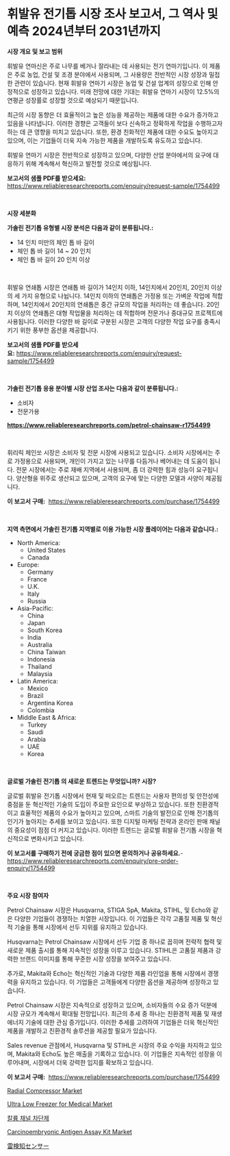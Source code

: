<p><h1>휘발유 전기톱 시장 조사 보고서, 그 역사 및 예측 2024년부터 2031년까지</h1></p><p><strong>시장 개요 및 보고 범위</strong></p>
<p><p>휘발유 연마신은 주로 나무를 베거나 잘라내는 데 사용되는 전기 연마기입니다. 이 제품은 주로 농업, 건설 및 조경 분야에서 사용되며, 그 사용량은 전반적인 시장 성장과 밀접한 관련이 있습니다. 현재 휘발유 연마기 시장은 농업 및 건설 업계의 성장으로 인해 안정적으로 성장하고 있습니다. 미래 전망에 대한 기대는 휘발유 연마기 시장이 12.5%의 연평균 성장률로 성장할 것으로 예상되기 때문입니다. </p><p>최근의 시장 동향은 더 효율적이고 높은 성능을 제공하는 제품에 대한 수요가 증가하고 있음을 나타냅니다. 이러한 경향은 고객들이 보다 신속하고 정확하게 작업을 수행하고자 하는 데 큰 영향을 미치고 있습니다. 또한, 환경 친화적인 제품에 대한 수요도 높아지고 있으며, 이는 기업들이 더욱 지속 가능한 제품을 개발하도록 유도하고 있습니다.</p><p>휘발유 연마기 시장은 전반적으로 성장하고 있으며, 다양한 산업 분야에서의 요구에 대응하기 위해 계속해서 혁신하고 발전할 것으로 예상됩니다.</p></p>
<p><strong>보고서의 샘플 PDF를 받으세요:</strong> <a href="https://www.reliableresearchreports.com/enquiry/request-sample/1754499">https://www.reliableresearchreports.com/enquiry/request-sample/1754499</a></p>
<p>&nbsp;</p>
<p><strong>시장 세분화</strong></p>
<p><strong>가솔린 전기톱 유형별 시장 분석은 다음과 같이 분류됩니다.:</strong></p>
<p><ul><li>14 인치 미만의 체인 톱 바 길이</li><li>체인 톱 바 길이 14 ~ 20 인치</li><li>체인 톱 바 길이 20 인치 이상</li></ul></p>
<p>&nbsp;</p>
<p><p>휘발유 연쇄톱 시장은 연쇄톱 바 길이가 14인치 이하, 14인치에서 20인치, 20인치 이상의 세 가지 유형으로 나뉩니다. 14인치 이하의 연쇄톱은 가정용 또는 가벼운 작업에 적합하며, 14인치에서 20인치의 연쇄톱은 중간 규모의 작업을 처리하는 데 좋습니다. 20인치 이상의 연쇄톱은 대형 작업물을 처리하는 데 적합하며 전문가나 중대규모 프로젝트에 사용됩니다. 이러한 다양한 바 길이로 구분된 시장은 고객의 다양한 작업 요구를 충족시키기 위한 풍부한 옵션을 제공합니다.</p></p>
<p><strong>보고서의 샘플 PDF를 받으세요:</strong>&nbsp;<a href="https://www.reliableresearchreports.com/enquiry/request-sample/1754499">https://www.reliableresearchreports.com/enquiry/request-sample/1754499</a></p>
<p>&nbsp;</p>
<p><strong> 가솔린 전기톱 응용 분야별 시장 산업 조사는 다음과 같이 분류됩니다.:</strong></p>
<p><ul><li>소비자</li><li>전문가용</li></ul></p>
<p><strong><a href="https://www.reliableresearchreports.com/petrol-chainsaw-r1754499">https://www.reliableresearchreports.com/petrol-chainsaw-r1754499</a></strong></p>
<p>&nbsp;</p>
<p><p>휘리릭  체인쏘  시장은 소비자 및 전문 시장에 사용되고 있습니다. 소비자 시장에서는 주로 가정용으로 사용되며, 개인이 가지고 있는 나무를 다듬거나 베어내는 데 도움이 됩니다. 전문 시장에서는 주로 재배 지역에서 사용되며, 좀 더 강력한 힘과 성능이 요구됩니다. 양산형을 위주로 생산되고 있으며, 고객의 요구에 맞는 다양한 모델과 사양이 제공됩니다.</p></p>
<p><strong>이 보고서 구매:</strong>&nbsp; <a href="https://www.reliableresearchreports.com/purchase/1754499">https://www.reliableresearchreports.com/purchase/1754499</a></p>
<p>&nbsp;</p>
<p><strong>지역 측면에서 가솔린 전기톱 지역별로 이용 가능한 시장 플레이어는 다음과 같습니다.:</strong></p>
<p><ul>
    <li>
        North America:
        <ul>
            <li>United States</li>
            <li>Canada</li>
        </ul>
    </li>
    <li>
        Europe:
        <ul>
            <li>Germany</li>
            <li>France</li>
            <li>U.K.</li>
            <li>Italy</li>
            <li>Russia</li>
        </ul>
    </li>
    <li>
        Asia-Pacific:
        <ul>
            <li>China</li>
            <li>Japan</li>
            <li>South Korea</li>
            <li>India</li>
            <li>Australia</li>
            <li>China Taiwan</li>
            <li>Indonesia</li>
            <li>Thailand</li>
            <li>Malaysia</li>
        </ul>
    </li>
    <li>
        Latin America:
        <ul>
            <li>Mexico</li>
            <li>Brazil</li>
            <li>Argentina Korea</li>
            <li>Colombia</li>
        </ul>
    </li>
    <li>
        Middle East & Africa:
        <ul>
            <li>Turkey</li>
            <li>Saudi</li>
            <li>Arabia</li>
            <li>UAE</li>
            <li>Korea</li>
        </ul>
    </li>
    </ul></p>
<p>&nbsp;</p>
<p><strong>글로벌 가솔린 전기톱 의 새로운 트렌드는 무엇입니까? 시장?</strong></p>
<p><p>글로벌 휘발유 전기톱 시장에서 현재 및 떠오르는 트렌드는 사용자 편의성 및 안전성에 중점을 둔 혁신적인 기술의 도입이 주요한 요인으로 부상하고 있습니다. 또한 친환경적이고 효율적인 제품의 수요가 높아지고 있으며, 스마트 기술의 발전으로 인해 전기톱의 인기가 높아지는 추세를 보이고 있습니다. 또한 디지털 마케팅 전략과 온라인 판매 채널의 중요성이 점점 더 커지고 있습니다. 이러한 트렌드는 글로벌 휘발유 전기톱 시장을 혁신적으로 변화시키고 있습니다.</p></p>
<p><strong>이 보고서를 구매하기 전에 궁금한 점이 있으면 문의하거나 공유하세요.</strong>- <a href="https://www.reliableresearchreports.com/enquiry/pre-order-enquiry/1754499">https://www.reliableresearchreports.com/enquiry/pre-order-enquiry/1754499</a></p>
<p>&nbsp;</p>
<p><strong>주요 시장 참여자</strong></p>
<p><p>Petrol Chainsaw 시장은 Husqvarna, STIGA SpA, Makita, STIHL, 및 Echo와 같은 다양한 기업들이 경쟁하는 치열한 시장입니다. 이 기업들은 각각 고품질 제품 및 혁신적 기술을 통해 시장에서 선두 지위를 유지하고 있습니다.</p><p>Husqvarna는 Petrol Chainsaw 시장에서 선두 기업 중 하나로 꼽히며 전략적 협력 및 새로운 제품 출시를 통해 지속적인 성장을 이루고 있습니다. STIHL은 고품질 제품과 강력한 브랜드 이미지를 통해 꾸준한 시장 성장을 보여주고 있습니다.</p><p>추가로, Makita와 Echo는 혁신적인 기술과 다양한 제품 라인업을 통해 시장에서 경쟁력을 유지하고 있습니다. 이 기업들은 고객들에게 다양한 옵션을 제공하며 성장하고 있습니다.</p><p>Petrol Chainsaw 시장은 지속적으로 성장하고 있으며, 소비자들의 수요 증가 덕분에 시장 규모가 계속해서 확대될 전망입니다. 최근의 추세 중 하나는 친환경적 제품 및 재생 에너지 기술에 대한 관심 증가입니다. 이러한 추세를 고려하여 기업들은 더욱 혁신적인 제품을 개발하고 친환경적 솔루션을 제공할 필요가 있습니다.</p><p>Sales revenue 관점에서, Husqvarna 및 STIHL은 시장의 주요 수익을 차지하고 있으며, Makita와 Echo도 높은 매출을 기록하고 있습니다. 이 기업들은 지속적인 성장을 이루어내며, 시장에서 더욱 강력한 입지를 확보하고 있습니다.</p></p>
<p><strong>이 보고서 구매:</strong>&nbsp;&nbsp;<a href="https://www.reliableresearchreports.com/purchase/1754499">https://www.reliableresearchreports.com/purchase/1754499</a></p>
<p><p><a href="https://github.com/moyahfrancoestellec51j635wcx/Market-Research-Report-List-2/blob/main/radial-compressor-market.md">Radial Compressor Market</a></p><p><a href="https://www.linkedin.com/pulse/ultra-low-freezer-medical-market-trends-forecast-competitive-dpvse?trackingId=tzHZC62APpoLdET98zhu1w%3D%3D">Ultra Low Freezer for Medical Market</a></p><p><a href="https://medium.com/@kylevasquez266/%ED%8F%AC%ED%83%80%EC%8A%98-%EC%B1%84%EB%84%90-%EC%B0%A8%EB%8B%A8%EC%A0%9C-%EC%8B%9C%EC%9E%A5%EC%9D%80-%EC%8B%9C%EC%9E%A5-%EC%A0%90%EC%9C%A0%EC%9C%A8-%EC%8B%9C%EC%9E%A5-%ED%8A%B8%EB%A0%8C%EB%93%9C-%EB%B0%8F-%EC%8B%9C%EC%9E%A5-%EC%84%B1%EC%9E%A5%EC%97%90-%EA%B4%80%ED%95%9C-%EC%A0%95%EB%B3%B4%EB%A5%BC-%EC%A0%9C%EA%B3%B5%ED%95%A9%EB%8B%88%EB%8B%A4-d75f547b03fe">칼륨 채널 차단제</a></p><p><a href="https://www.linkedin.com/pulse/carcinoembryonic-antigen-assay-kit-market-trends-analysis-uok3e?trackingId=E8RdQvtU888Le3F89Hs03w%3D%3D">Carcinoembryonic Antigen Assay Kit Market</a></p><p><a href="https://medium.com/@dixiegrimes2023/%E9%9B%B7%E6%A4%9C%E7%9F%A5%E3%82%BB%E3%83%B3%E3%82%B5%E3%83%BC%E5%B8%82%E5%A0%B4%E3%81%AE%E3%83%88%E3%83%AC%E3%83%B3%E3%83%89%E3%81%A8%E5%B8%82%E5%A0%B4%E5%88%86%E6%9E%90%E3%81%AF-2024%E5%B9%B4%E3%81%8B%E3%82%892031%E5%B9%B4%E3%81%BE%E3%81%A7%E3%81%AE%E4%BA%88%E6%B8%AC%E3%81%95%E3%82%8C%E3%81%A6%E3%81%84%E3%81%BE%E3%81%99-59aea13c9a2d">雷検知センサー</a></p></p>